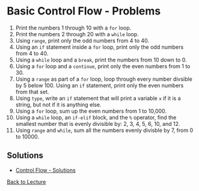 # Basic Control Flow - Problems

 1. Print the numbers 1 through 10 with a `for` loop.
 2. Print the numbers 2 through 20 with a `while` loop.
 3. Using `range`, print only the odd numbers from 4 to 40.
 4. Using an `if` statement inside a `for` loop, print only the odd numbers from 4 to 40.
 5. Using a `while` loop and a `break`, print the numbers from 10 down to 0.
 6. Using a `for` loop and a `continue`, print only the even numbers from 1 to 30.
 7. Using a `range` as part of a `for` loop, loop through every number divsible by 5 below 100. Using an `if` statement, print only the even numbers from that set.
 8. Using `type`, write an `if` statement that will print a variable `x` if it is a string, but not if it is anything else.
 9. Using a `for` loop, sum up the even numbers from 1 to 10,000.
 10. Using a `while` loop, an `if-elif` block, and the `%` operator, find the smallest number that is evenly divisible by: 2, 3, 4, 5, 6, 10, and 12.
 11. Using `range` and `while`, sum all the numbers evenly divisble by 7, from 0 to 10000.


## Solutions

 * [Control Flow - Solutions](problem_set_1_solutions.md)

[Back to Lecture](lecture_01.5.md)
